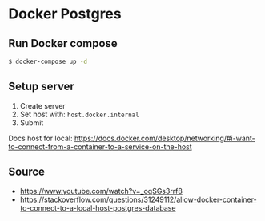 # Docker Postgres

## Run Docker compose
```sh
$ docker-compose up -d
```

## Setup server

1. Create server
2. Set host with: `host.docker.internal`
3. Submit

Docs host for local: https://docs.docker.com/desktop/networking/#i-want-to-connect-from-a-container-to-a-service-on-the-host

## Source
- https://www.youtube.com/watch?v=_oqSGs3rrf8
- https://stackoverflow.com/questions/31249112/allow-docker-container-to-connect-to-a-local-host-postgres-database